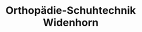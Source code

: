 ---
title: "Orthopädie-Schuhtechnik Widenhorn"
url: /sipplingen/orthopaedie-schuhtechnik-widenhorn/
shop: Schuhe
---